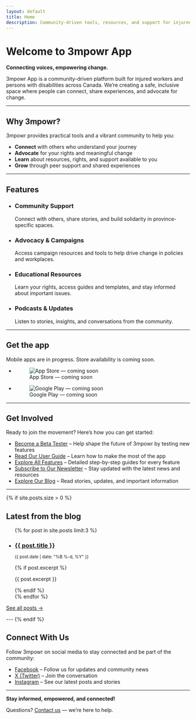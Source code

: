```yaml
---
layout: default
title: Home
description: Community-driven tools, resources, and support for injured workers and persons with disabilities across Canada.
---
```


# Welcome to 3mpowr App

<strong>Connecting voices, empowering change.</strong>

3mpowr App is a community-driven platform built for injured workers and persons with disabilities across Canada. We’re creating a safe, inclusive space where people can connect, share experiences, and advocate for change.

---

## Why 3mpowr?

3mpowr provides practical tools and a vibrant community to help you:
- <strong>Connect</strong> with others who understand your journey
- <strong>Advocate</strong> for your rights and meaningful change
- <strong>Learn</strong> about resources, rights, and support available to you
- <strong>Grow</strong> through peer support and shared experiences

---

## Features

<ul class="features-grid" role="list" aria-label="Key features">
  <li role="listitem">
    <h3>Community Support</h3>
    <p>Connect with others, share stories, and build solidarity in province-specific spaces.</p>
  </li>
  <li role="listitem">
    <h3>Advocacy & Campaigns</h3>
    <p>Access campaign resources and tools to help drive change in policies and workplaces.</p>
  </li>
  <li role="listitem">
    <h3>Educational Resources</h3>
    <p>Learn your rights, access guides and templates, and stay informed about important issues.</p>
  </li>
  <li role="listitem">
    <h3>Podcasts & Updates</h3>
    <p>Listen to stories, insights, and conversations from the community.</p>
  </li>
</ul>

---

## Get the app

<p>Mobile apps are in progress. Store availability is coming soon.</p>

<ul class="store-badges" role="list" aria-label="App store availability">
  <li role="listitem">
    <figure class="store-badge">
      <img
        src="{{ '/assets/images/app-store-coming-soon.svg' | relative_url }}"
        alt="App Store — coming soon"
      >
      <figcaption class="sr-only">App Store — coming soon</figcaption>
    </figure>
  </li>
  <li role="listitem">
    <figure class="store-badge">
      <img
        src="{{ '/assets/images/google-play-coming-soon.svg' | relative_url }}"
        alt="Google Play — coming soon"
      >
      <figcaption class="sr-only">Google Play — coming soon</figcaption>
    </figure>
  </li>
</ul>

<!-- When live, replace the figures above with anchors like:
<a class="store-link" href="https://apps.apple.com/app/idYOUR_ID">
  <img src="{{ '/assets/images/app-store-badge.svg' | relative_url }}" alt="Download on the App Store">
</a>
-->

---

## Get Involved

Ready to join the movement? Here’s how you can get started:

- <a href="{{ '/beta' | relative_url }}">Become a Beta Tester</a> – Help shape the future of 3mpowr by testing new features
- <a href="{{ '/user-guide' | relative_url }}">Read Our User Guide</a> – Learn how to make the most of the app
- <a href="{{ '/features' | relative_url }}">Explore All Features</a> – Detailed step-by-step guides for every feature
- <a href="{{ '/newsletter' | relative_url }}">Subscribe to Our Newsletter</a> – Stay updated with the latest news and resources
- <a href="{{ '/blog' | relative_url }}">Explore Our Blog</a> – Read stories, updates, and important information

---

{% if site.posts.size > 0 %}
<section aria-labelledby="latest-posts">
  <h2 id="latest-posts">Latest from the blog</h2>
  <ul class="post-list" role="list">
    {% for post in site.posts limit:3 %}
    <li role="listitem">
      <h3 style="margin-bottom: 0.25rem;">
        <a href="{{ post.url | relative_url }}">{{ post.title }}</a>
      </h3>
      <p><small>{{ post.date | date: "%B %-d, %Y" }}</small></p>
      {% if post.excerpt %}
      <p>{{ post.excerpt }}</p>
      {% endif %}
    </li>
    {% endfor %}
  </ul>
  <p><a href="{{ '/blog' | relative_url }}">See all posts →</a></p>
</section>
---
{% endif %}

## Connect With Us

Follow 3mpowr on social media to stay connected and be part of the community:

- <a href="https://www.facebook.com/3mpowrapp" target="_blank" rel="noopener noreferrer">Facebook</a> – Follow us for updates and community news
- <a href="https://x.com/3mpowrApp0816" target="_blank" rel="noopener noreferrer">X (Twitter)</a> – Join the conversation
- <a href="https://www.instagram.com/3mpowrapp/" target="_blank" rel="noopener noreferrer">Instagram</a> – See our latest posts and stories

---

<strong>Stay informed, empowered, and connected!</strong>

Questions? <a href="{{ '/contact' | relative_url }}">Contact us</a> — we’re here to help.
